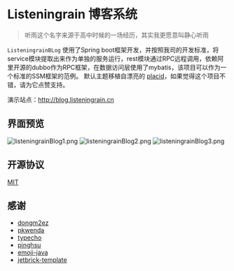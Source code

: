 
# Listeningrain 博客系统



> 听雨这个名字来源于高中时候的一场经历，其实我更愿意叫静心听雨

`ListeningrainBLog` 使用了Spring boot框架开发，并按照我司的开发标准，将service模块提取出来作为单独的服务运行，rest模块通过RPC远程调用，依赖阿里开源的dubbo作为RPC框架，在数据访问层使用了mybatis，该项目可以作为一个标准的SSM框架的范例。
默认主题移植自漂亮的 [placid](http://www.2zzt.com/bokezhuti/8845.html)，如果觉得这个项目不错，请为它点赞支持。

演示站点：http://blog.listeningrain.cn



## 界面预览
![listeningrainBlog1.png](https://i.loli.net/2018/11/19/5bf2bc4d91e87.png)
![listeningrainBlog2.png](https://i.loli.net/2018/11/19/5bf2bc73df31b.png)
![listeningrainBlog3.png](https://i.loli.net/2018/11/19/5bf2bca5a466e.png)

## 开源协议

[MIT](LICENSE)

## 感谢

+ [dongm2ez](https://github.com/dongm2ez)
+ [pkwenda](https://github.com/pkwenda)
+ [typecho](https://github.com/typecho/typecho)
+ [pinghsu](https://github.com/chakhsu/pinghsu)
+ [emoji-java](https://github.com/vdurmont/emoji-java)
+ [jetbrick-template](https://github.com/subchen/jetbrick-template-2x)

